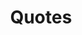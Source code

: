 ---
title: Quotes

content:
    items: '@self.children'
    order:
      by: random
    limit: 1
    pagination: false
---